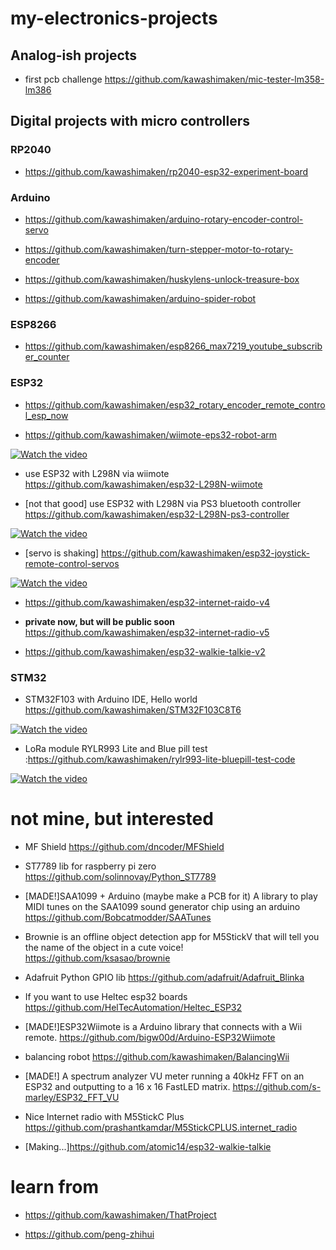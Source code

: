 # my-electronics-projects

## Analog-ish projects

* first pcb challenge https://github.com/kawashimaken/mic-tester-lm358-lm386

## Digital projects with micro controllers
### RP2040

* https://github.com/kawashimaken/rp2040-esp32-experiment-board


### Arduino
* https://github.com/kawashimaken/arduino-rotary-encoder-control-servo

* https://github.com/kawashimaken/turn-stepper-motor-to-rotary-encoder

* https://github.com/kawashimaken/huskylens-unlock-treasure-box

* https://github.com/kawashimaken/arduino-spider-robot

### ESP8266
* https://github.com/kawashimaken/esp8266_max7219_youtube_subscriber_counter

### ESP32

* https://github.com/kawashimaken/esp32_rotary_encoder_remote_control_esp_now

* https://github.com/kawashimaken/wiimote-eps32-robot-arm

[![Watch the video](https://img.youtube.com/vi/TPcjP3Q70mc/0.jpg)](https://www.youtube.com/watch?v=TPcjP3Q70mc)

* use ESP32 with L298N via wiimote https://github.com/kawashimaken/esp32-L298N-wiimote

* [not that good] use ESP32 with L298N via PS3 bluetooth controller https://github.com/kawashimaken/esp32-L298N-ps3-controller

[![Watch the video](https://img.youtube.com/vi/PfHG8Qa2jiM/0.jpg)](https://www.youtube.com/watch?v=PfHG8Qa2jiM)

* [servo is shaking] https://github.com/kawashimaken/esp32-joystick-remote-control-servos

[![Watch the video](https://img.youtube.com/vi/qa2ixbKXAfQ/0.jpg)](https://www.youtube.com/watch?v=qa2ixbKXAfQ)

* https://github.com/kawashimaken/esp32-internet-raido-v4

* **private now, but will be public soon** https://github.com/kawashimaken/esp32-internet-radio-v5

* https://github.com/kawashimaken/esp32-walkie-talkie-v2

### STM32
* STM32F103 with Arduino IDE, Hello world  https://github.com/kawashimaken/STM32F103C8T6

[![Watch the video](https://img.youtube.com/vi/jCXw1tdk7D8/0.jpg)](https://www.youtube.com/watch?v=jCXw1tdk7D8)

* LoRa module RYLR993 Lite and Blue pill test :https://github.com/kawashimaken/rylr993-lite-bluepill-test-code

[![Watch the video](https://img.youtube.com/vi/n4BayMWz080/0.jpg)](https://www.youtube.com/watch?v=n4BayMWz080)

# not mine, but interested

* MF Shield
https://github.com/dncoder/MFShield

* ST7789 lib for raspberry pi zero
https://github.com/solinnovay/Python_ST7789

* [MADE!]SAA1099 + Arduino (maybe make a PCB for it) A library to play MIDI tunes on the SAA1099 sound generator chip using an arduino
https://github.com/Bobcatmodder/SAATunes

* Brownie is an offline object detection app for M5StickV that will tell you the name of the object in a cute voice! https://github.com/ksasao/brownie

* Adafruit Python GPIO lib https://github.com/adafruit/Adafruit_Blinka

* If you want to use Heltec esp32 boards https://github.com/HelTecAutomation/Heltec_ESP32

* [MADE!]ESP32Wiimote is a Arduino library that connects with a Wii remote. https://github.com/bigw00d/Arduino-ESP32Wiimote

* balancing robot https://github.com/kawashimaken/BalancingWii

* [MADE!] A spectrum analyzer VU meter running a 40kHz FFT on an ESP32 and outputting to a 16 x 16 FastLED matrix. https://github.com/s-marley/ESP32_FFT_VU

* Nice Internet radio with M5StickC Plus https://github.com/prashantkamdar/M5StickCPLUS.internet_radio

* [Making...]https://github.com/atomic14/esp32-walkie-talkie

# learn from

* https://github.com/kawashimaken/ThatProject

* https://github.com/peng-zhihui

